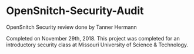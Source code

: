 # OpenSnitch-Security-Audit
OpenSnitch Security review done by Tanner Hermann


Completed on November 29th, 2018.  This project was completed for an introductory security class at Missouri University of Science & Technology.
